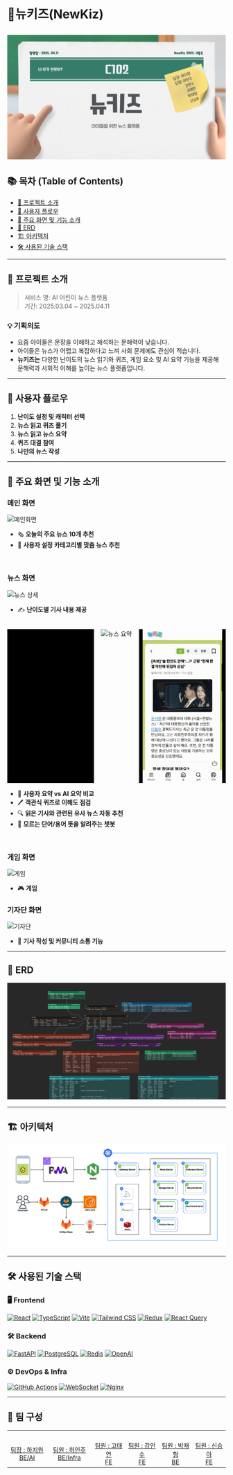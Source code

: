 # 📰뉴키즈(NewKiz)
![main](exec/main.png)
---
## 📚 목차 (Table of Contents)

- [🧭 프로젝트 소개](#-프로젝트-소개)
- [🔄 사용자 플로우](#-사용자-플로우)
- [🎯 주요 화면 및 기능 소개 ](#-주요-화면-및-기능-소개)
- [📘 ERD](#-erd)
- [🏗️ 아키텍처](#-아키텍처)
- [🛠 사용된 기술 스택](#-사용된-기술-스택)

---

## 🧭 프로젝트 소개

> 서비스 명: AI 어린이 뉴스 플랫폼 </br>
> 기간: 2025.03.04 ~ 2025.04.11


### 💡 기획의도
- 요즘 아이들은 문장을 이해하고 해석하는 문해력이 낮습니다.
- 아이들은 뉴스가 어렵고 복잡하다고 느껴 사회 문제에도 관심이 적습니다.
- **뉴키즈는**  다양한 난이도의 뉴스 읽기와 퀴즈, 게임 요소 및 AI 요약 기능을 제공해 문해력과 사회적 이해를 높이는 뉴스 플랫폼입니다. 

---

## 🔄 사용자 플로우


1. **난이도 설정 및 캐릭터 선택**
2. **뉴스 읽고 퀴즈 풀기**
3. **뉴스 읽고 뉴스 요약**
4. **퀴즈 대결 참여**
5. **나만의 뉴스 작성**

---

## 🎯 주요 화면 및 기능 소개
### 메인 화면 
![메인화면](exec/scenario/recommendation.gif)
- 🗞️ **오늘의 주요 뉴스 10개 추천**
- 🎯 **사용자 설정 카테고리별 맞춤 뉴스 추천**
</br>

### 뉴스 화면 
![뉴스 상세](exec/scenario/difficulty.gif)
- ✍️ **난이도별 기사 내용 제공**

</br>

<div style="display: flex; gap: 16px;">
  <img src="exec/scenario/quiz.gif" alt="뉴스 맞춤 객관식 퀴즈" width="200"/>
  <img src="exec/scenario/summary.gif" alt="뉴스 요약" width="200"/>
  <img src="exec/scenario/chatbot.gif" alt="챗봇" width="200"/>
</div>

- 🧠 **사용자 요약 vs AI 요약 비교** </br>
- 🖊 **객관식 퀴즈로 이해도 점검**</br>
- 🔍 **읽은 기사와 관련된 유사 뉴스 자동 추천**</br>
- 🤖 **모르는 단어/용어 뜻을 알려주는 챗봇**
</br>

### 게임 화면
![게임](exec/scenario/game.gif)

- 🎮 **게임**

### 기자단 화면
![기자단](exec/scenario/reporter.gif)

- 📝 **기사 작성 및 커뮤니티 소통 기능**

---

## 📘 ERD
![ERD](exec/ERD.png)

---

## 🏗️ 아키텍처

![Architecture](exec/Architecture.png)

---

## 🛠 사용된 기술 스택

### 🖥️ Frontend
[![React](https://img.shields.io/badge/React-61DAFB?style=flat&logo=react&logoColor=black)](https://reactjs.org/)
[![TypeScript](https://img.shields.io/badge/TypeScript-3178C6?style=flat&logo=typescript&logoColor=white)](https://www.typescriptlang.org/)
[![Vite](https://img.shields.io/badge/Vite-646CFF?style=flat&logo=vite&logoColor=white)](https://vitejs.dev/)
[![Tailwind CSS](https://img.shields.io/badge/TailwindCSS-06B6D4?style=flat&logo=tailwind-css&logoColor=white)](https://tailwindcss.com/)
[![Redux](https://img.shields.io/badge/Redux-764ABC?style=flat&logo=redux&logoColor=white)](https://redux.js.org/)
[![React Query](https://img.shields.io/badge/React_Query-FF4154?style=flat&logo=react-query&logoColor=white)](https://tanstack.com/query/)

### 🛠 Backend
[![FastAPI](https://img.shields.io/badge/FastAPI-009688?style=flat&logo=fastapi&logoColor=white)](https://fastapi.tiangolo.com/)
[![PostgreSQL](https://img.shields.io/badge/PostgreSQL-336791?style=flat&logo=postgresql&logoColor=white)](https://www.postgresql.org/)
[![Redis](https://img.shields.io/badge/Redis-DC382D?style=flat&logo=redis&logoColor=white)](https://redis.io/)
[![OpenAI](https://img.shields.io/badge/OpenAI-412991?style=flat&logo=openai&logoColor=white)](https://openai.com/)

### ⚙ DevOps & Infra
[![GitHub Actions](https://img.shields.io/badge/GitHub_Actions-2088FF?style=flat&logo=github-actions&logoColor=white)](https://github.com/features/actions)
[![WebSocket](https://img.shields.io/badge/WebSocket-008080?style=flat)](https://developer.mozilla.org/en-US/docs/Web/API/WebSockets_API)
[![Nginx](https://img.shields.io/badge/Nginx-009639?style=flat&logo=nginx&logoColor=white)](https://nginx.org/)

---
## 👥 팀 구성

<table>
  <tbody>
    <tr align="center">
      <td><img src="https://avatars.githubusercontent.com/u/113484236?v=4" width="100px;" style="border-radius: 50%;" alt=""/><br /></td>
      <td><img src="https://avatars.githubusercontent.com/u/108385400?v=4" width="100px;" style="border-radius: 50%;" alt=""/><br /></td>
      <td><img src="https://avatars.githubusercontent.com/u/105963431?v=4" width="100px;" style="border-radius: 50%;" alt=""/><br /></td>
      <td><img src="https://avatars.githubusercontent.com/u/175383118?v=4" width="100px;" style="border-radius: 50%;" alt=""/><br /></td>
      <td><img src="https://avatars.githubusercontent.com/u/145769307?v=4" width="100px;" style="border-radius: 50%;" alt=""/><br /></td>
      <td><img src="https://avatars.githubusercontent.com/u/105963431?v=4" width="100px;" style="border-radius: 50%;" alt=""/><br /></td>
    </tr>
    <tr align="center">
      <td width="200"><a href="http://github.com/haazz">팀장 : 하지원<br/>BE/AI</a></td>
      <td width="200"><a href="http://github.com/jjoonior">팀원 : 허인주<br/>BE/Infra</a></td>
      <td width="200"><a href="https://github.com/">팀원 : 고태연<br/>FE</a></td>
      <td width="200"><a href="https://github.com/kangansoo">팀원 : 강안수<br/>FE</a></td>
      <td width="200"><a href="https://github.com/arnold714">팀원 : 박재형<br/>BE</a></td>
      <td width="200"><a href="https://github.com/newww-a">팀원 : 신승아<br/>FE</a></td>
    </tr>
    
  </tbody>
</table>
